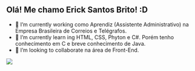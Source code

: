 ## Olá! Me chamo Erick Santos Brito! :D

- 🔭 I’m currently working como Aprendiz (Assistente Administrativo) na Empresa Brasileira de Correios e Telégrafos.
- 🌱 I’m currently learn ing HTML, CSS, Phyton e C#. Porém tenho conhecimento em C e breve conhecimento de Java.
- 👯 I’m looking to collaborate na área de Front-End.

<a href ="linkedin.com/in/erick-santos-brito/">
<img height:"180em" src="https://github-readme-stats.vercel.app/api?username=anuraghazra&show_icons=true" /
<img height: "160em" src="https://github-readme-stats.vercel.app/api/top-langs/?username=anuraghazra&layout=compact)](https://github.com/anuraghazra/github-readme-stats"/>
